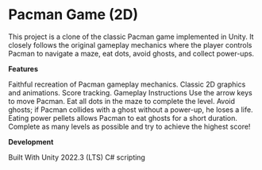 # Pacman Game (2D)

This project is a clone of the classic Pacman game implemented in Unity. It closely follows the original gameplay mechanics where the player controls Pacman to navigate a maze, eat dots, avoid ghosts, and collect power-ups.

**Features**

Faithful recreation of Pacman gameplay mechanics.
Classic 2D graphics and animations.
Score tracking.
Gameplay Instructions
Use the arrow keys to move Pacman.
Eat all dots in the maze to complete the level.
Avoid ghosts; if Pacman collides with a ghost without a power-up, he loses a life.
Eating power pellets allows Pacman to eat ghosts for a short duration.
Complete as many levels as possible and try to achieve the highest score!

**Development**

Built With
Unity 2022.3 (LTS)
C# scripting
